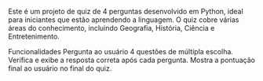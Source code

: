 Este é um projeto de quiz de 4 perguntas desenvolvido em Python, ideal para iniciantes que estão aprendendo a linguagem. O quiz cobre várias áreas do conhecimento, incluindo Geografia, História, Ciência e Entretenimento.

Funcionalidades
Pergunta ao usuário 4 questões de múltipla escolha.
Verifica e exibe a resposta correta após cada pergunta.
Mostra a pontuação final ao usuário no final do quiz.

